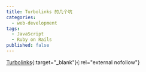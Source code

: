 ```yaml
---
title: Turbolinks 的几个坑
categories:
  - web-development
tags:
  - JavaScript
  - Ruby on Rails
published: false
---
```


[Turbolinks](https://github.com/rails/turbolinks/){:target="_blank"}{:rel="external nofollow"}
